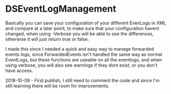# DSEventLogManagement

Basically you can save your configuration of your different EvenLogs in XML and compare at a later point, to make sure that
your configuration havent changed, when using -Verbose you will be able to see the differences, otherwise it will just return
true or false.

I made this since I needed a quick and easy way to manage forwarded events logs, since ForwardedEvents isn't handled the same
way as normal EventLogs, but these functions are useable on all the eventlogs, and when using verbose, you will also see
warnings if they dont exist, or you don't have access.

2018-10-09 - First publish, I still need to comment the code and since I'm still learning there will be room for improvements.
